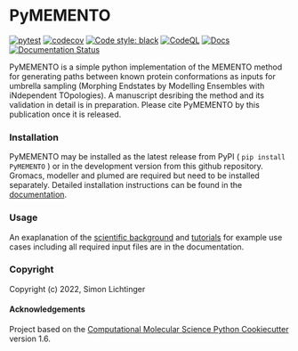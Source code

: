 PyMEMENTO
==============================
[//]: # (Badges)
[![pytest](https://github.com/simonlichtinger/PyMEMENTO/actions/workflows/run_pytest.yml/badge.svg)](https://github.com/simonlichtinger/PyMEMENTO/actions/workflows/run_pytest.yml)
[![codecov](https://codecov.io/github/simonlichtinger/PyMEMENTO/branch/master/graph/badge.svg?token=N663I9V356)](https://codecov.io/github/simonlichtinger/PyMEMENTO)
[![Code style: black](https://img.shields.io/badge/code%20style-black-000000.svg)](https://github.com/psf/black)
[![CodeQL](https://github.com/simonlichtinger/PyMEMENTO/actions/workflows/codeql.yml/badge.svg)](https://github.com/simonlichtinger/PyMEMENTO/actions/workflows/codeql.yml)
[![Docs](https://img.shields.io/badge/pymemento.readthedocs.io-blueviolet)](https://pymemento.readthedocs.io)
[![Documentation Status](https://readthedocs.org/projects/pymemento/badge/?version=latest)](https://pymemento.readthedocs.io/en/latest/?badge=latest)

PyMEMENTO is a simple python implementation of the MEMENTO method for generating paths between known protein conformations as inputs for umbrella sampling (Morphing Endstates by Modelling Ensembles with iNdependent TOpologies). A manuscript desribing the method and its validation in detail is in preparation. Please cite PyMEMENTO by this publication once it is released.

### Installation

PyMEMENTO may be installed as the latest release from PyPI ( ``` pip install PyMEMENTO ``` ) or in the development version from this github repository. Gromacs, modeller and plumed are required but need to be installed separately. Detailed installation instructions can be found in the [documentation](https://pymemento.readthedocs.io/en/latest/installation.html).

### Usage

An exaplanation of the [scientific background](https://pymemento.readthedocs.io/en/latest/background.html) and [tutorials](https://pymemento.readthedocs.io/en/latest/examples.html) for example use cases including all required input files are in the documentation.

### Copyright

Copyright (c) 2022, Simon Lichtinger


#### Acknowledgements

Project based on the 
[Computational Molecular Science Python Cookiecutter](https://github.com/molssi/cookiecutter-cms) version 1.6.
